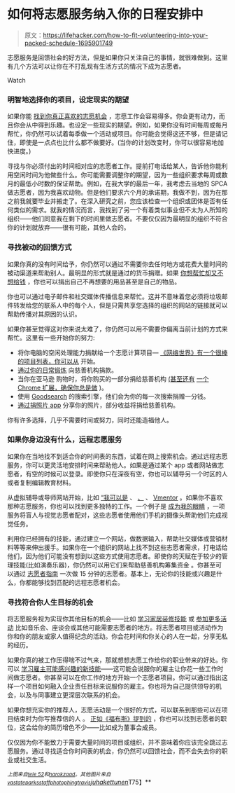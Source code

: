 # 如何将志愿服务纳入你的日程安排中

> 原文：<https://lifehacker.com/how-to-fit-volunteering-into-your-packed-schedule-1695901749>

志愿服务是回馈社会的好方法，但是如果你只关注自己的事情，就很难做到。这里有几个方法可以让你在不打乱现有生活方式的情况下成为志愿者。

Watch

### **明智地选择你的项目，设定现实的期望**

如果你能 [找到你真正喜欢的志愿机会](https://lifehacker.com/how-to-find-a-volunteer-gig-youll-actually-enjoy-5938432) ，志愿工作会容易得多。你会更有动力，而且你会从中得到乐趣。也设定一些现实的期望。例如，如果你没有时间每周或每月帮忙，你仍然可以试着每季做一个活动或项目。你可能会觉得这还不够，但是请记住，即使是一点点也比什么都不做要好。(当你的计划改变时，你可以很容易地加快进度。)

寻找与你必须付出的时间相对应的志愿者工作。提前打电话给某人，告诉他你能利用空闲时间为他做些什么。你可能需要调整你的期望，因为一些组织要求每周或数月的最低小时数的保证帮助。例如，在我大学的最后一年，我考虑去当地的 SPCA 做志愿者，因为我喜欢动物。但是他们要求六个月的承诺期，我做不到，因为在那之前我就要毕业并搬走了。在深入研究之前，您应该检查一个组织或团体是否有任何类似的需求。就我的情况而言，我找到了另一个有着类似事业但不太为人所知的组织——他们同意我在剩下的时间里做志愿者。不要仅仅因为最明显的组织不符合你的计划就放弃——很有可能，其他人会的。

### **寻找被动的回馈方式**

如果你真的没有时间给予，你仍然可以通过不需要你去任何地方或花费大量时间的被动渠道来帮助别人。最明显的形式就是通过的货币捐赠。如果 [你想帮忙却又不想给钱](http://lifehacker.com/how-can-i-contribute-to-charities-without-donating-mone-1450001098) ，你也可以捐出自己不再想要的用品甚至是自己的物品。

你也可以通过电子邮件和社交媒体传播信息来帮忙。这并不意味着您必须将垃圾邮件转发给您的联系人中的每个人，但是只需共享您选择的组织的网站的链接就可以帮助传播对其原因的认识。

如果你甚至觉得这对你来说太难了，你仍然可以用不需要你偏离当前计划的方式来帮忙。这里有一些开始你的努力:

*   将你电脑的空闲处理能力捐献给一个志愿计算项目— [《网络世界》有一个很棒的项目列表，你可以从](http://www.networkworld.com/article/2247149/data-center/12-cool-ways-to-donate-your-pc-s-spare-processing-power.html) 开始。
*   [通过你的日常锻炼](http://lifehacker.com/charity-miles-donates-money-to-charity-every-time-you-r-1670370216) 向慈善机构捐款。
*   当你在亚马逊 购物时，将你购买的一部分捐给慈善机构 [(甚至还有](http://lifehacker.com/amazon-will-donate-part-of-your-purchases-to-your-favor-1455058287) [一个 Chrome 扩展，确保你总是做](http://lifehacker.com/smile-always-automatically-loads-amazons-free-charity-1462985026) )。
*   使用 [Goodsearch](http://www.goodsearch.com/) 的搜索引擎，他们会为你的每一次搜索捐赠一分钱。
*   [通过捐照片 app](http://lifehacker.com/donate-a-photo-makes-a-donation-to-charity-when-you-upl-1673284145) 分享你的照片，部分收益将捐给慈善机构。

你有许多选择，几乎不需要时间或努力，同时还能造福他人。

### **如果你身边没有什么，远程志愿服务**

如果你在当地找不到适合你的时间表的东西，试着在网上搜索机会。通过远程志愿服务，你可以更灵活地安排时间来帮助他人。如果是通过某个 app 或者网站做志愿者，有空的时候可以登录。即使你只在深夜有空，你也可以辅导另一个时区的人或者复制编辑教育材料。

从虚拟辅导或导师网站开始，比如 [“我可以是](http://www.icouldbe.org/) 、 [、](http://www.achievementadvocate.org/) 、 [Vmentor](http://www.vmentor.com/) 。如果你不喜欢那种志愿服务，你也可以找到更多独特的工作。一个例子是 [成为我的眼睛](http://lifehacker.com/be-my-eyes-pairs-volunteers-with-blind-people-who-need-1680750310) ，一项服务将盲人与视觉志愿者配对，这些志愿者使用他们手机的摄像头帮助他们完成视觉任务。

利用你已经拥有的技能，通过建立一个网站，做数据输入，帮助社交媒体或营销材料等等来伸出援手。如果你在一个组织的网站上找不到这些志愿者需求，打电话给他们，因为他们可能没有想到以这些方式使用志愿者。即使你的天赋在于较少的管理技能(比如演奏乐器)，你仍然可以用它们来帮助慈善机构筹集资金 。你甚至可以通过 [志愿者指南](http://www.volunteerguide.org/) 一次做 15 分钟的志愿者。基本上，无论你的技能或兴趣是什么，你都能够找到匹配的远程志愿者机会。

### **寻找符合你人生目标的机会**

将志愿服务视为实现你其他目标的机会——比如 [学习家居装修技能](https://lifehacker.com/where-can-i-learn-home-improvement-skills-1535195959) 或 [参加更多活动](http://lifehacker.com/get-into-events-for-free-by-volunteering-5994641) 比如音乐会、座谈会或其他可能需要志愿者的地方。将志愿者项目或活动作为你和你的朋友或家人值得纪念的活动。你会花时间和你关心的人在一起，分享无私的经历。

如果你真的被工作压得喘不过气来，那就想想志愿工作给你的职业带来的好处。你可以 [学习雇主可能感兴趣的新技能](https://lifehacker.com/learn-the-skills-employers-want-by-volunteering-5940202)——这可能会说服你的雇主让你花一些工作时间做志愿者。你甚至可以在你工作的地方开始一个志愿者项目。你可以通过指出这样一个项目如何融入企业责任目标来说服你的雇主。你也将为自己提供领导的机会，以及与同事建立更深层次联系的机会。

如果你想充实你的推荐人，志愿活动是一个很好的方式，可以联系到那些可以在项目结束时为你写推荐信的人 。 [正如《福布斯》提到的](http://www.forbes.com/sites/dailymuse/2014/01/29/3-volunteer-opportunities-that-will-seriously-boost-your-career/) ，你也可以找到志愿者的职位，这会给你的简历增色不少——比如成为董事会成员。

仅仅因为你不能致力于需要大量时间的项目或组织，并不意味着你应该完全跳过志愿服务。通过寻找适合你时间表的机会，你仍然可以回馈社会，而不会失去你的职业或社交生活。

*<small>上图来自</small>*[*<small>tele 52</small>*](http://www.shutterstock.com/pic.mhtml?id=73050316&src=id)*<small>和</small>*[*<small>narokzaad</small>*](http://www.shutterstock.com/pic.mhtml?id=147803801&src=id)*<small>。其他图片来自</small>*[<small>*vastateparksstaff*</small>](https://www.flickr.com/photos/vastateparksstaff/16531319103/)<small></small>*[<small>*photophingtravis*</small>](https://www.flickr.com/photos/photographingtravis/16794640068/)<small></small>*[*juhakettunen*](https://www.flickr.com/photos/juhakettunen/16576695699/)T75】**